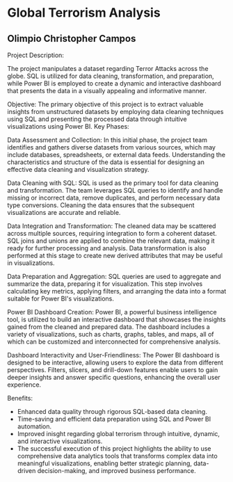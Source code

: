 # Global Terrorism Analysis
## Olimpio Christopher Campos

Project Description:

The project manipulates a dataset regarding Terror Attacks across the globe. SQL is utilized for data cleaning, transformation, and preparation, while Power BI is employed to create a dynamic and interactive dashboard that presents the data in a visually appealing and informative manner.

Objective:
The primary objective of this project is to extract valuable insights from unstructured datasets by employing data cleaning techniques using SQL and presenting the processed data through intuitive visualizations using Power BI.
Key Phases:

Data Assessment and Collection:
In this initial phase, the project team identifies and gathers diverse datasets from various sources, which may include databases, spreadsheets, or external data feeds. Understanding the characteristics and structure of the data is essential for designing an effective data cleaning and visualization strategy.

Data Cleaning with SQL:
SQL is used as the primary tool for data cleaning and transformation. The team leverages SQL queries to identify and handle missing or incorrect data, remove duplicates, and perform necessary data type conversions. Cleaning the data ensures that the subsequent visualizations are accurate and reliable.

Data Integration and Transformation:
The cleaned data may be scattered across multiple sources, requiring integration to form a coherent dataset. SQL joins and unions are applied to combine the relevant data, making it ready for further processing and analysis. Data transformation is also performed at this stage to create new derived attributes that may be useful in visualizations.

Data Preparation and Aggregation:
SQL queries are used to aggregate and summarize the data, preparing it for visualization. This step involves calculating key metrics, applying filters, and arranging the data into a format suitable for Power BI's visualizations.

Power BI Dashboard Creation:
Power BI, a powerful business intelligence tool, is utilized to build an interactive dashboard that showcases the insights gained from the cleaned and prepared data. The dashboard includes a variety of visualizations, such as charts, graphs, tables, and maps, all of which can be customized and interconnected for comprehensive analysis.

Dashboard Interactivity and User-Friendliness:
The Power BI dashboard is designed to be interactive, allowing users to explore the data from different perspectives. Filters, slicers, and drill-down features enable users to gain deeper insights and answer specific questions, enhancing the overall user experience.


Benefits:

- Enhanced data quality through rigorous SQL-based data cleaning.
- Time-saving and efficient data preparation using SQL and Power BI automation.
- Improved inisght regarding global terrorism through intuitive, dynamic, and interactive visualizations.
- The successful execution of this project highlights the ability to use comprehensive data analytics tools that transforms complex data into meaningful visualizations, enabling better strategic planning, data-driven decision-making, and improved business performance.

